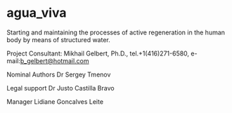 # agua_viva

Starting and maintaining the processes of active regeneration in the human body by means of structured water.

Project Consultant: Mikhail Gelbert, Ph.D., tel.+1(416)271-6580, e-mail:b_gelbert@hotmail.com

Nominal Authors
Dr Sergey Tmenov

Legal support
Dr Justo Castilla Bravo

Manager
Lidiane Goncalves Leite
